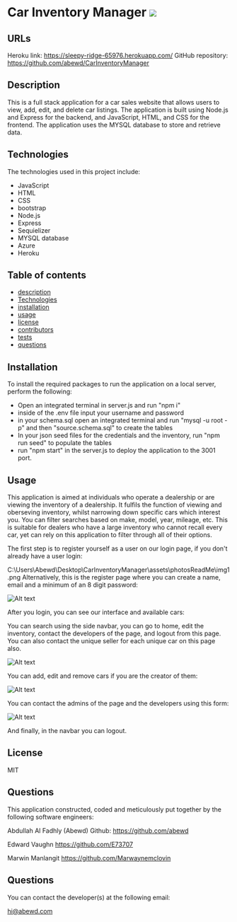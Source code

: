 # Car Inventory Manager <img src = 'https://img.shields.io/badge/license-MIT-red'/>

## URLs

Heroku link: https://sleepy-ridge-65976.herokuapp.com/
GitHub repository: https://github.com/abewd/CarInventoryManager

## Description

This is a full stack application for a car sales website that allows users to view, add, edit, and delete car listings. The application is built using Node.js and Express for the backend, and JavaScript, HTML, and CSS for the frontend. The application uses the MYSQL database to store and retrieve data.

## Technologies

The technologies used in this project include:

- JavaScript
- HTML
- CSS
- bootstrap
- Node.js
- Express
- Sequielizer
- MYSQL database
- Azure
- Heroku

## Table of contents

- [description](#description)
- [Technologies](#technologies)
- [installation](#installation)
- [usage](#usage)
- [license](#license)
- [contributors](#contributors)
- [tests](#tests)
- [questions](#questions)

## Installation

To install the required packages to run the application on a local server, perform the following:

- Open an integrated terminal in server.js and run "npm i"
- inside of the .env file input your username and password
- in your schema.sql open an integrated terminal and run "mysql -u root -p" and then "source.schema.sql" to create the tables
- In your json seed files for the credentials and the inventory, run "npm run seed" to populate the tables
- run "npm start" in the server.js to deploy the application to the 3001 port.

## Usage

This application is aimed at individuals who operate a dealership or are viewing the inventory of a dealership.
It fulfils the function of viewing and oberseving inventory, whilst narrowing down specific cars which interest you. You can filter searches based on make, model, year, mileage, etc. This is suitable for dealers who have a large inventory who cannot recall every car, yet can rely on this application to filter through all of their options.

The first step is to register yourself as a user on our login page, if you don't already have a user login:

C:\Users\Abewd\Desktop\CarInventoryManager\assets\photosReadMe\img1.png
Alternatively, this is the register page where you can create a name, email and a minimum of an 8 digit password:

![Alt text](../img2.png)

After you login, you can see our interface and available cars:

You can search using the side navbar, you can go to home, edit the inventory, contact the developers of the page, and logout from this page. You can also contact the unique seller for each unique car on this page also.

![Alt text](../img4.png)

You can add, edit and remove cars if you are the creator of them:

![Alt text](../img5.png)

You can contact the admins of the page and the developers using this form:

![Alt text](../img6.png)

And finally, in the navbar you can logout.

## License

MIT

## Questions

This application constructed, coded and meticulously put together by the following software engineers:

Abdullah Al Fadhly (Abewd)
Github: https://github.com/abewd

Edward Vaughn
https://github.com/E73707

Marwin Manlangit
https://github.com/Marwaynemclovin

## Questions

You can contact the developer(s) at the following email:

hi@abewd.com
